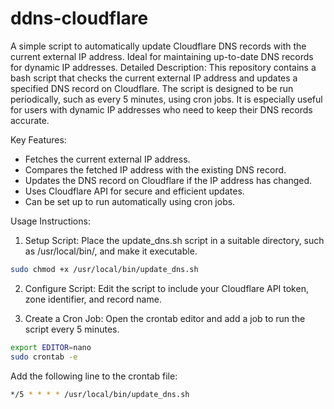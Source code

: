 # ddns-cloudflare
A simple script to automatically update Cloudflare DNS records with the current external IP address. Ideal for maintaining up-to-date DNS records for dynamic IP addresses.
Detailed Description:
This repository contains a bash script that checks the current external IP address and updates a specified DNS record on Cloudflare. The script is designed to be run periodically, such as every 5 minutes, using cron jobs. It is especially useful for users with dynamic IP addresses who need to keep their DNS records accurate.

Key Features:

- Fetches the current external IP address.
- Compares the fetched IP address with the existing DNS record.
- Updates the DNS record on Cloudflare if the IP address has changed.
- Uses Cloudflare API for secure and efficient updates.
- Can be set up to run automatically using cron jobs.

Usage Instructions:
1. Setup Script: Place the update_dns.sh script in a suitable directory, such as /usr/local/bin/, and make it executable.
```sh
sudo chmod +x /usr/local/bin/update_dns.sh
```

2. Configure Script: Edit the script to include your Cloudflare API token, zone identifier, and record name.

3. Create a Cron Job: Open the crontab editor and add a job to run the script every 5 minutes.
```sh
export EDITOR=nano
sudo crontab -e
```
Add the following line to the crontab file:
```sh
*/5 * * * * /usr/local/bin/update_dns.sh
```
